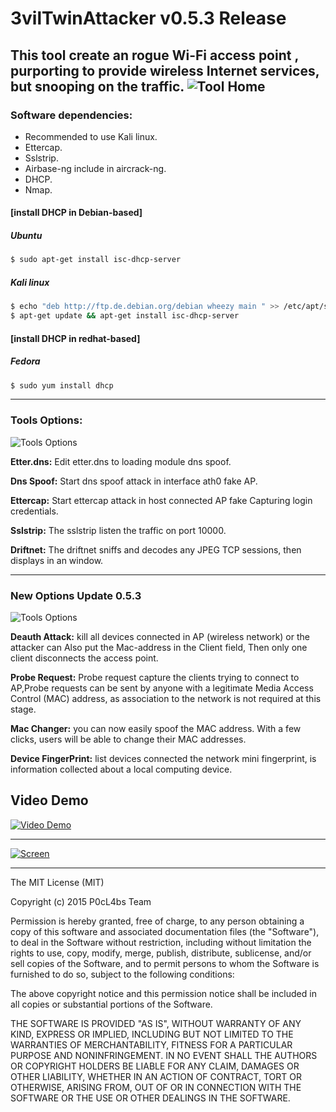# 3vilTwinAttacker v0.5.3 Release
This tool create an rogue Wi-Fi access point , purporting to provide wireless Internet services, but snooping on the traffic.
![Tool Home](https://dl.dropboxusercontent.com/u/97321327/evil/3vil1.png)
---

### Software dependencies:

* Recommended to use Kali linux.
* Ettercap.
* Sslstrip.
* Airbase-ng include in aircrack-ng.
* DHCP.
* Nmap.

#### [install DHCP in  Debian-based]

##### Ubuntu

```sh
$ sudo apt-get install isc-dhcp-server
```

##### Kali linux

```sh
$ echo "deb http://ftp.de.debian.org/debian wheezy main " >> /etc/apt/sources.list
$ apt-get update && apt-get install isc-dhcp-server
```

#### [install DHCP in  redhat-based]

##### Fedora

```sh
$ sudo yum install dhcp
```
---

### Tools Options:

![Tools Options](https://dl.dropboxusercontent.com/u/97321327/evil/evil2.png)

**Etter.dns:** Edit etter.dns to loading module dns spoof.


**Dns Spoof:** Start dns spoof attack in interface ath0 fake AP.


**Ettercap:** Start ettercap attack in host connected AP fake Capturing login credentials.


**Sslstrip:** The sslstrip listen the traffic on port 10000.


**Driftnet:** The driftnet sniffs and decodes any JPEG TCP sessions, then displays in  an window.


---



### New Options Update 0.5.3
![Tools Options](https://dl.dropboxusercontent.com/u/97321327/evil/3vilupdate2.png)

**Deauth Attack:** kill all devices connected in AP (wireless network) or the attacker can Also put the Mac-address in the Client field, Then only one client disconnects the access point.


**Probe Request:**  Probe request  capture the  clients trying to connect to AP,Probe requests can be sent by anyone with a legitimate Media Access Control (MAC) address, as association to the network is not required at this stage.


**Mac Changer:** you can now easily spoof the MAC address. With a few clicks, users will be able to change their MAC addresses.


**Device FingerPrint:**  list devices connected the network mini fingerprint, is information collected about a local computing device.

## Video Demo

[![Video Demo](http://img.youtube.com/vi/Jrb43KVPIJw/0.jpg)](http://www.youtube.com/watch?v=Jrb43KVPIJw)

---

[![Screen](http://img.youtube.com/vi/qVGLGNYyLzg/0.jpg)](http://youtu.be/qVGLGNYyLzg)




---
The MIT License (MIT)

Copyright (c) 2015 P0cL4bs Team

Permission is hereby granted, free of charge, to any person obtaining a copy
of this software and associated documentation files (the "Software"), to deal
in the Software without restriction, including without limitation the rights
to use, copy, modify, merge, publish, distribute, sublicense, and/or sell
copies of the Software, and to permit persons to whom the Software is
furnished to do so, subject to the following conditions:

The above copyright notice and this permission notice shall be included in all
copies or substantial portions of the Software.

THE SOFTWARE IS PROVIDED "AS IS", WITHOUT WARRANTY OF ANY KIND, EXPRESS OR
IMPLIED, INCLUDING BUT NOT LIMITED TO THE WARRANTIES OF MERCHANTABILITY,
FITNESS FOR A PARTICULAR PURPOSE AND NONINFRINGEMENT. IN NO EVENT SHALL THE
AUTHORS OR COPYRIGHT HOLDERS BE LIABLE FOR ANY CLAIM, DAMAGES OR OTHER
LIABILITY, WHETHER IN AN ACTION OF CONTRACT, TORT OR OTHERWISE, ARISING FROM,
OUT OF OR IN CONNECTION WITH THE SOFTWARE OR THE USE OR OTHER DEALINGS IN THE
SOFTWARE.
